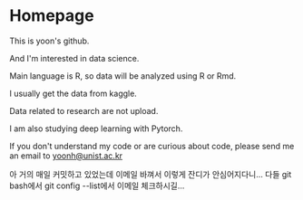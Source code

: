 # Homepage

This is yoon's github. 

And I'm interested in data science.

Main language is R, so data will be analyzed using R or Rmd.

I usually get the data from kaggle.

Data related to research are not upload.

I am also studying deep learning with Pytorch.

If you don't understand my code or are curious about code, please send me an email to yoonh@unist.ac.kr

아 거의 매일 커밋하고 있었는데
이메일 바껴서 이렇게 잔디가 안심어지다니...
다들 git bash에서 git config --list에서 이메일 체크하시길...
